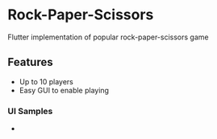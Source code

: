 # Rock-Paper-Scissors
Flutter implementation of popular rock-paper-scissors game

## Features
- Up to 10 players
- Easy GUI to enable playing

### UI Samples
- 